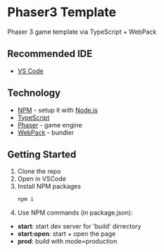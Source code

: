 # Phaser3 Template
Phaser 3 game template via TypeScript + WebPack

## Recommended IDE
* [VS Code](https://code.visualstudio.com)

## Technology
* [NPM](https://www.npmjs.com) - setup it with [Node.js](https://nodejs.org/en/download)
* [TypeScript](https://www.npmjs.com/package/typescript)
* [Phaser](https://phaser.io) - game engine
* [WebPack](https://webpack.js.org) - bundler

## Getting Started
1. Clone the repo
2. Open in VSCode
3. Install NPM packages
   ```sh
   npm i
   ```
4. Use NPM commands (in package.json):
* **start**: start dev server for 'build' dirrectory
* **start:open**: start + open the page
* **prod**: build with mode=production
